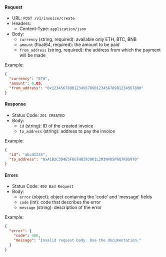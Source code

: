 #### Request

- URL: `POST /v1/invoice/create`
- Headers:
  - Content-Type: `application/json`
- Body:
  - `currency` (string, required): available only ETH, BTC, BNB
  - `amount` (float64, required): the amount to be paid
  - `from_address` (string, required): the address from which the payment will be made

Example:

```json
{
  "currency": "ETH",
  "amount": 0.05,
  "from_address": "0x1234567890123456789012345678901234567890"
}
```

#### Response

- Status Code: `201 CREATED`
- Body:
  - `id` (string): ID of the created invoice
  - `to_address` (string): address to pay the invoice

Example:

```json
{
  "id": "abcd1234",
  "to_address": "0xA1B2C3D4E5F6G7H8I9J0K1L2M3N4O5P6Q7R8S9T0"
}
```

#### Errors

- Status Code: `400 Bad Request`
- Body:
  - `error` (object): object containing the 'code' and 'message' fields
  - `code` (int): code that describes the error
  - `message` (string): description of the error

Example:

```json
{
  "error": {
    "code": 400,
    "message": "Invalid request body. Use the documentation."
  }
}
```
